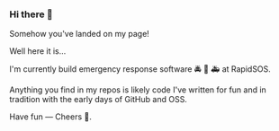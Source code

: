 ### Hi there 👋

Somehow you've landed on my page!

Well here it is...

I'm currently build emergency response software 🚔 🚒 🚑 at RapidSOS.

Anything you find in my repos is likely code I've written for fun and in tradition with the early days of GitHub and OSS.

Have fun — Cheers 🍻.
